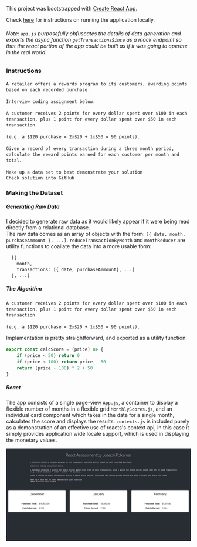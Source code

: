 This project was bootstrapped with [Create React App](https://github.com/facebook/create-react-app).

Check [here](https://github.com/JrFolk/react-assessment/blob/master/instructions.md) for instructions on running the application locally.

###### Note: `api.js` purposefully obfuscates the details of data generation and exports the async function `getTransactionsSince` as a mock endpoint so that the react portion of the app could be built as if it was going to operate in the real world.

### Instructions
```
A retailer offers a rewards program to its customers, awarding points based on each recorded purchase.

Interview coding assignment below.

A customer receives 2 points for every dollar spent over $100 in each transaction, plus 1 point for every dollar spent over $50 in each transaction

(e.g. a $120 purchase = 2x$20 + 1x$50 = 90 points).

Given a record of every transaction during a three month period, calculate the reward points earned for each customer per month and total.

Make up a data set to best demonstrate your solution
Check solution into GitHub
```
### Making the Dataset

##### Generating Raw Data

I decided to generate raw data as it would likely appear if it were being read directly from a relational database.  
The raw data comes as an array of objects with the form: `[{ date, month, purchaseAmmount }, ...]`.
`reduceTransactionByMonth` and `monthReducer` are utility functions to coallate the data into a more usable form:

```
  [{
    month,
    transactions: [{ date, purchaseAmmount}, ...]
  }, ...]
```

##### The Algorithm

```
A customer receives 2 points for every dollar spent over $100 in each transaction, plus 1 point for every dollar spent over $50 in each transaction

(e.g. a $120 purchase = 2x$20 + 1x$50 = 90 points).
```

Implamentation is pretty straightforward, and exported as a utility function:
``` javascript
export const calcScore = (price) => {
    if (price < 50) return 0
    if (price < 100) return price - 50
    return (price - 100) * 2 + 50
}
```
##### React

The app consists of a single page-view `App.js`, a container to display a flexible number of months in a flexible grid `MonthlyScores.js`, and an individual card component which takes in the data for a single month, calculates the score and displays the results.  `contexts.js` is included purely as a demonstration of an effective use of reacts's context api, in this case it simply provides application wide locale support, which is used in displaying the monetary values.

![screenshot.png](https://github.com/JrFolk/react-assessment/blob/master/screenshot.png?raw=true)

